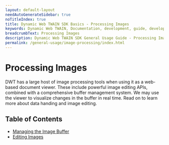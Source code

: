 ```yaml
---
layout: default-layout
needAutoGenerateSidebar: true
noTitleIndex: true
title: Dynamic Web TWAIN SDK Basics - Processing Images
keywords: Dynamic Web TWAIN, Documentation, development, guide, development guide, basic, basic guide, image processing, editing, image editing, edit, image edit
breadcrumbText: Processing Images
description: Dynamic Web TWAIN SDK General Usage Guide - Processing Images
permalink: /general-usage/image-processing/index.html
---
```


# Processing Images

DWT has a large host of image processing tools when using it as a web-based document viewer. These include powerful image editing APIs, combined with a comprehensive buffer management system. We may use the viewer to visualize changes in the buffer in real time. Read on to learn more about data handing and image editing.

## Table of Contents

- [Managing the Image Buffer]({{site.general-usage}}image-processing/buffer-management.html)
- [Editing Images]({{site.general-usage}}image-processing/image-editing.html)